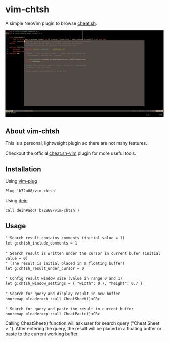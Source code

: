 # vim-chtsh

A simple NeoVim plugin to browse [cheat.sh](https://cheat.sh).

![Vim-chtsh Demo](vim-chtsh-demo.png)

## About vim-chtsh

This is a personal, lightweight plugin so there are not many features.

Checkout the official [cheat.sh-vim](https://github.com/dbeniamine/cheat.sh-vim)
plugin for more useful tools.

## Installation

Using [vim-plug](https://github.com/junegunn/vim-plug)

```viml
Plug 'b72u68/vim-chtsh'
```

Using [dein](https://github.com/Shougo/dein.vim)

```viml
call dein#add('b72u68/vim-chtsh')
```

## Usage

```viml
" Search result contains comments (initial value = 1)
let g:chtsh_include_comments = 1

" Search result is written under the cursor in current bufer (initial value = 0)
" (The result is initial placed in a floating buffer)
let g:chtsh_result_under_cursor = 0

" Config result window size (value in range 0 and 1)
let g:chtsh_window_settings = { "width": 0.7, "height": 0.7 }

" Search for query and display result in new buffer
nnoremap <leader>ch :call CheatSheet()<CR>

" Search for query and paste the result in current buffer
nnoremap <leader>cp :call CheatPaste()<CR>
```

Calling CheatSheet() function will ask user for search query ("Cheat Sheet > ").
After entering the query, the result will be placed in a floating buffer or
paste to the current working buffer.
